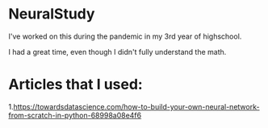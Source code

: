 # NeuralStudy
I've worked on this during the pandemic in my 3rd year of highschool. 

I had a great time, even though I didn't fully understand the math.

# Articles that I used:
1.https://towardsdatascience.com/how-to-build-your-own-neural-network-from-scratch-in-python-68998a08e4f6
